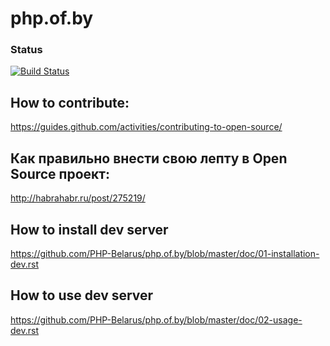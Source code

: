 php.of.by
=========
### Status
[![Build Status](https://travis-ci.com/PHP-Belarus/php.of.by.svg?branch=master)](https://travis-ci.com/PHP-Belarus/php.of.by)

## How to contribute:
https://guides.github.com/activities/contributing-to-open-source/

## Как правильно внести свою лепту в Open Source проект:
http://habrahabr.ru/post/275219/

## How to install dev server
https://github.com/PHP-Belarus/php.of.by/blob/master/doc/01-installation-dev.rst

## How to use dev server
https://github.com/PHP-Belarus/php.of.by/blob/master/doc/02-usage-dev.rst
